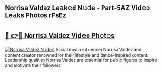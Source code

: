 ## Norrisa Valdez Le𝚊k𝚎d N𝚞𝚍e - Part-5AZ Vid𝚎o Le𝚊ks Photos rFsEz

# <h2><a href="http://fbfex1.evod.top/?m=Norrisa+Valdez">🔗 👉🔴 Norrisa Valdez Vid𝚎o Ph𝚘t𝚘s</a></h2>

[![Norrisa Valdez N𝚞d𝚎s](https://i.imgur.com/8V9OHl7.gif)](http://fbfex1.evod.top/?m=Norrisa+Valdez)
Social media influencer Norrisa Valdez and content creator renowned for their lifestyle and dance-inspired content. Leadership qualities Norrisa Valdez are essential for public figures to inspire and motivate their followers. 
